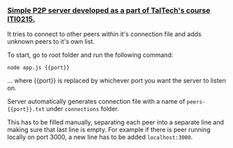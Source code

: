 ### [Simple P2P server developed as a part of TalTech's course ITI0215.](http://lambda.ee/wiki/Vorgurakendused_2_prax_1_2021_kevad)
It tries to connect to other peers within it's connection file and adds unknown peers to it's own list.


To start, go to root folder and run the following command:
```
node app.js {{port}}
```
... where {{port}} is replaced by whichever port you want the server to listen on.

Server automatically generates connection file with a name of `peers-{{port}}.txt` under `connections` folder.

This has to be filled manually, separating each peer into a separate line and making sure that last line is empty.
For example if there is peer running locally on port 3000, a new line has to be added `localhost:3000`.
